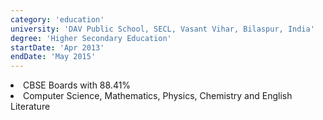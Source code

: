 ```yaml
---
category: 'education'
university: 'DAV Public School, SECL, Vasant Vihar, Bilaspur, India'
degree: 'Higher Secondary Education'
startDate: 'Apr 2013'
endDate: 'May 2015'
---
```


<li>CBSE Boards with 88.41% <br/>
<li>Computer Science, Mathematics, Physics, Chemistry and English Literature  

